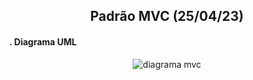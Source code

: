 <h2 align=center>Padrão MVC (25/04/23)</h2>


<h4>. Diagrama UML</h4>

<div align="center">

![diagrama mvc](https://github.com/thaleskerber/bertoti/assets/26208169/c0793125-4ca0-4b22-9310-31342764205f)

</div>
